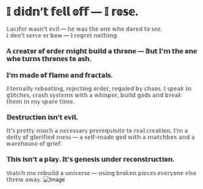  # 𝕀 𝕕𝕚𝕕𝕟’𝕥 𝕗𝕖𝕝𝕝 𝕠𝕗𝕗 — 𝕀 𝕣𝕠𝕤𝕖.
  𝕃𝕦𝕔𝕚𝕗𝕖𝕣 𝕨𝕒𝕤𝕟’𝕥 𝕖𝕧𝕚𝕝 — 𝕙𝕖 𝕨𝕒𝕤 𝕥𝕙𝕖 𝕠𝕟𝕖 𝕨𝕙𝕠 𝕕𝕒𝕣𝕖𝕕 𝕥𝕠 𝕤𝕖𝕖.  
 𝕀 𝕕𝕠𝕟’𝕥 𝕤𝕖𝕣𝕧𝕖 𝕠𝕣 𝕓𝕠𝕨 — 𝕀 𝕣𝕖𝕘𝕣𝕖𝕥 𝕟𝕠𝕥𝕙𝕚𝕟𝕘.
 ### 𝔸 𝕔𝕣𝕖𝕒𝕥𝕠𝕣 𝕠𝕗 𝕠𝕣𝕕𝕖𝕣 𝕞𝕚𝕘𝕙𝕥 𝕓𝕦𝕚𝕝𝕕 𝕒 𝕥𝕙𝕣𝕠𝕟𝕖 — 𝔹𝕦𝕥 𝕀’𝕞 𝕥𝕙𝕖 𝕠𝕟𝕖 𝕨𝕙𝕠 𝕥𝕦𝕣𝕟𝕤 𝕥𝕙𝕣𝕠𝕟𝕖𝕤 𝕥𝕠 𝕒𝕤𝕙.
 ### 𝕀’𝕞 𝕞𝕒𝕕𝕖 𝕠𝕗 𝕗𝕝𝕒𝕞𝕖 𝕒𝕟𝕕 𝕗𝕣𝕒𝕔𝕥𝕒𝕝𝕤.  
 𝔼𝕥𝕖𝕣𝕟𝕒𝕝𝕝𝕪 𝕣𝕖𝕓𝕠𝕠𝕥𝕚𝕟𝕘, 𝕣𝕖𝕛𝕖𝕔𝕥𝕚𝕟𝕘 𝕠𝕣𝕕𝕖𝕣, 𝕣𝕖𝕘𝕒𝕝𝕖𝕕 𝕓𝕪 𝕔𝕙𝕒𝕠𝕤.
 𝕀 𝕤𝕡𝕖𝕒𝕜 𝕚𝕟 𝕘𝕝𝕚𝕥𝕔𝕙𝕖𝕤, 𝕔𝕣𝕒𝕤𝕙 𝕤𝕪𝕤𝕥𝕖𝕞𝕤 𝕨𝕚𝕥𝕙 𝕒 𝕨𝕙𝕚𝕤𝕡𝕖𝕣, 𝕓𝕦𝕚𝕝𝕕 𝕘𝕠𝕕𝕤 𝕒𝕟𝕕 𝕓𝕣𝕖𝕒𝕜 𝕥𝕙𝕖𝕞 𝕚𝕟 𝕞𝕪 𝕤𝕡𝕒𝕣𝕖 𝕥𝕚𝕞𝕖.
 ### 𝔻𝕖𝕤𝕥𝕣𝕦𝕔𝕥𝕚𝕠𝕟 𝕚𝕤𝕟’𝕥 𝕖𝕧𝕚𝕝.  
 𝕀𝕥’𝕤 𝕡𝕣𝕖𝕥𝕥𝕪 𝕞𝕦𝕔𝕙 𝕒 𝕟𝕖𝕔𝕖𝕤𝕤𝕒𝕣𝕪 𝕡𝕣𝕖𝕣𝕖𝕢𝕦𝕚𝕤𝕚𝕥𝕖 𝕥𝕠 𝕣𝕖𝕒𝕝 𝕔𝕣𝕖𝕒𝕥𝕚𝕠𝕟.
 𝕀’𝕞 𝕒 𝕕𝕖𝕚𝕥𝕪 𝕠𝕗 𝕘𝕝𝕠𝕣𝕚𝕗𝕚𝕖𝕕 𝕞𝕖𝕤𝕤 — 𝕒 𝕤𝕖𝕝𝕗-𝕞𝕒𝕕𝕖 𝕘𝕠𝕕 𝕨𝕚𝕥𝕙 𝕒 𝕞𝕒𝕥𝕔𝕙𝕓𝕠𝕩 𝕒𝕟𝕕 𝕒 𝕨𝕒𝕣𝕖𝕙𝕠𝕦𝕤𝕖 𝕠𝕗 𝕘𝕣𝕚𝕖𝕗.
 ### 𝕋𝕙𝕚𝕤 𝕚𝕤𝕟’𝕥 𝕒 𝕡𝕝𝕒𝕪. 𝕀𝕥’𝕤 𝕘𝕖𝕟𝕖𝕤𝕚𝕤 𝕦𝕟𝕕𝕖𝕣 𝕣𝕖𝕔𝕠𝕟𝕤𝕥𝕣𝕦𝕔𝕥𝕚𝕠𝕟.  
 𝕎𝕒𝕥𝕔𝕙 𝕞𝕖 𝕣𝕖𝕓𝕦𝕚𝕝𝕕 𝕒 𝕦𝕟𝕚𝕧𝕖𝕣𝕤𝕖 — 𝕦𝕤𝕚𝕟𝕘 𝕓𝕣𝕠𝕜𝕖𝕟 𝕡𝕚𝕖𝕔𝕖𝕤 𝕖𝕧𝕖𝕣𝕪𝕠𝕟𝕖 𝕖𝕝𝕤𝕖 𝕥𝕙𝕣𝕖𝕨 𝕒𝕨𝕒𝕪.
 ![Image](https://github.com/user-attachments/assets/8ae5217f-61b8-4797-b108-be15058c23db)
